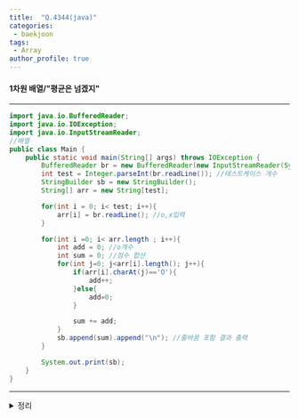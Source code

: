 ```yaml
---
title:  "Q.4344(java)"
categories:
 - baekjoon
tags:
 - Array  
author_profile: true 
---
```

#### 1차원 배열/"평균은 넘겠지"

* * *
~~~java
import java.io.BufferedReader;
import java.io.IOException;
import java.io.InputStreamReader;
//배열
public class Main {
    public static void main(String[] args) throws IOException {
        BufferedReader br = new BufferedReader(new InputStreamReader(System.in));
        int test = Integer.parseInt(br.readLine()); //테스트케이스 개수
        StringBuilder sb = new StringBuilder();
        String[] arr = new String[test];

        for(int i = 0; i< test; i++){
            arr[i] = br.readLine(); //o,x입력
        }

        for(int i =0; i< arr.length ; i++){
            int add = 0; //o개수
            int sum = 0; //점수 합산
            for(int j=0; j<arr[i].length(); j++){
                if(arr[i].charAt(j)=='O'){
                    add++;
                }else{
                    add=0;
                }

                sum += add;
            }
            sb.append(sum).append("\n"); //줄바꿈 포함 결과 출력
        }

        System.out.print(sb);
    }
}

~~~
*****
<details>
<summary>정리</summary>
- charAt(int index): 문자열 중 한글자 선택 (문자열에있는 인덱스로 뽑을 수 있음), str.charAt(0); <br>    
 </details>